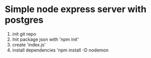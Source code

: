# Simple node express server with postgres

1. init git repo
2. Init package json with 'npm init'
3. create 'index.js'
4. install dependencies 'npm install -D nodemon
